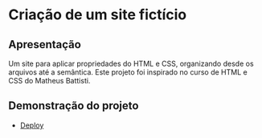 # Criação de um site fictício

## Apresentação

Um site para aplicar propriedades do HTML e CSS, organizando desde os arquivos até a semântica. Este projeto foi inspirado no curso de HTML e CSS do Matheus Battisti.

## Demonstração do projeto

- [Deploy](https://homenagem-legiao-urbana.vercel.app/)